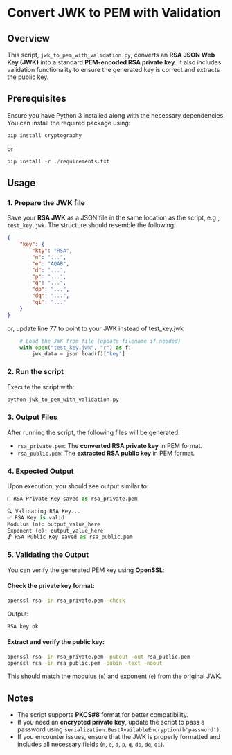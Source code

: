 # Convert JWK to PEM with Validation

## Overview

This script, `jwk_to_pem_with_validation.py`, converts an **RSA JSON Web Key (JWK)** into a standard **PEM-encoded RSA private key**. It also includes validation functionality to ensure the generated key is correct and extracts the public key.

## Prerequisites

Ensure you have Python 3 installed along with the necessary dependencies. You can install the required package using:

```python
pip install cryptography
```

or

```python
pip install -r ./requirements.txt
```



## Usage

### 1. **Prepare the JWK file**

Save your **RSA JWK** as a JSON file in the same location as the script, e.g., `test_key.jwk`. The structure should resemble the following:

```json
{
    "key": {
        "kty": "RSA",
        "n": "...",  
        "e": "AQAB",
        "d": "...",  
        "p": "...",
        "q": "...",
        "dp": "...",
        "dq": "...",
        "qi": "..."
    }
}
```

or, update line 77 to point to your JWK instead of test_key.jwk

```python
    # Load the JWK from file (update filename if needed)
    with open("test_key.jwk", "r") as f:
        jwk_data = json.load(f)["key"]
```



### 2. **Run the script**

Execute the script with:

```python
python jwk_to_pem_with_validation.py
```

### 3. **Output Files**

After running the script, the following files will be generated:

- `rsa_private.pem`: The **converted RSA private key** in PEM format.
- `rsa_public.pem`: The **extracted RSA public key** in PEM format.

### 4. **Expected Output**

Upon execution, you should see output similar to:

```python
🔑 RSA Private Key saved as rsa_private.pem

🔍 Validating RSA Key...
✅ RSA Key is valid
Modulus (n): output_value_here
Exponent (e): output_value_here
🔓 RSA Public Key saved as rsa_public.pem
```

### 5. **Validating the Output**

You can verify the generated PEM key using **OpenSSL**:

#### Check the private key format:

```bash
openssl rsa -in rsa_private.pem -check
```

Output:

```bash
RSA key ok
```

#### Extract and verify the public key:

```bash
openssl rsa -in rsa_private.pem -pubout -out rsa_public.pem
openssl rsa -in rsa_public.pem -pubin -text -noout
```

This should match the modulus (`n`) and exponent (`e`) from the original JWK.

## Notes

- The script supports **PKCS#8** format for better compatibility.
- If you need an **encrypted private key**, update the script to pass a password using `serialization.BestAvailableEncryption(b'password')`.
- If you encounter issues, ensure that the JWK is properly formatted and includes all necessary fields (`n`, `e`, `d`, `p`, `q`, `dp`, `dq`, `qi`).